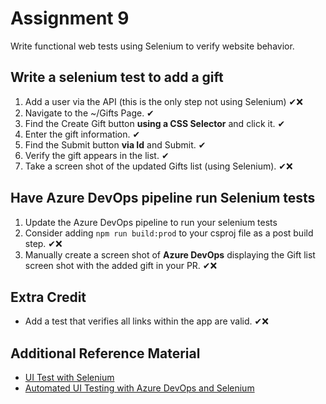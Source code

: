 # Assignment **9**

Write functional web tests using Selenium to verify website behavior.

## Write a selenium test to add a gift

1. Add a user via the API (this is the only step not using Selenium) ✔❌
2. Navigate to the ~/Gifts Page. ✔
3. Find the Create Gift button **using a CSS Selector** and click it. ✔
4. Enter the gift information. ✔
5. Find the Submit button **via Id** and Submit. ✔
6. Verify the gift appears in the list. ✔
7. Take a screen shot of the updated Gifts list (using Selenium). ✔❌

## Have Azure DevOps pipeline run Selenium tests

1. Update the Azure DevOps pipeline to run your selenium tests
2. Consider adding `npm run build:prod` to your csproj file as a post build step. ✔❌
3. Manually create a screen shot of **Azure DevOps** displaying the Gift list screen shot with the added gift in your PR. ✔❌

## Extra Credit

- Add a test that verifies all links within the app are valid. ✔❌

## Additional Reference Material

- [UI Test with Selenium](https://docs.microsoft.com/en-us/azure/devops/pipelines/test/continuous-test-selenium?view=azure-devops)
- [Automated UI Testing with Azure DevOps and Selenium](http://patrickgoode.com/automated-ui-testing-with-azure-devops-and-selenium/)
